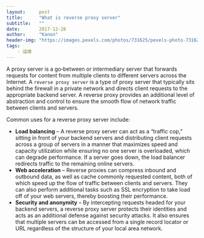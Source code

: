 ```yaml
---
layout:     post
title:      "What is reverse proxy server"
subtitle:   ""
date:       2017-12-26
author:     "Kanon"
header-img: "https://images.pexels.com/photos/731625/pexels-photo-731625.jpeg?w=940&h=650&auto=compress&cs=tinysrgb"
tags:
    - 运维
---
```


A proxy server is a go‑between or intermediary server that forwards requests for content from multiple clients to different servers across the Internet. A `reverse proxy server` is a type of proxy server that typically sits behind the firewall in a private network and directs client requests to the appropriate backend server. A reverse proxy provides an additional level of abstraction and control to ensure the smooth flow of network traffic between clients and servers.

Common uses for a reverse proxy server include:

- **Load balancing** – A reverse proxy server can act as a “traffic cop,” sitting in front of your backend servers and distributing client requests across a group of servers in a manner that maximizes speed and capacity utilization while ensuring no one server is overloaded, which can degrade performance. If a server goes down, the load balancer redirects traffic to the remaining online servers.
- **Web acceleration** – Reverse proxies can compress inbound and outbound data, as well as cache commonly requested content, both of which speed up the flow of traffic between clients and servers. They can also perform additional tasks such as SSL encryption to take load off of your web servers, thereby boosting their performance.
- **Security and anonymity** – By intercepting requests headed for your backend servers, a reverse proxy server protects their identities and acts as an additional defense against security attacks. It also ensures that multiple servers can be accessed from a single record locator or URL regardless of the structure of your local area network.
<br><br><br><br>

